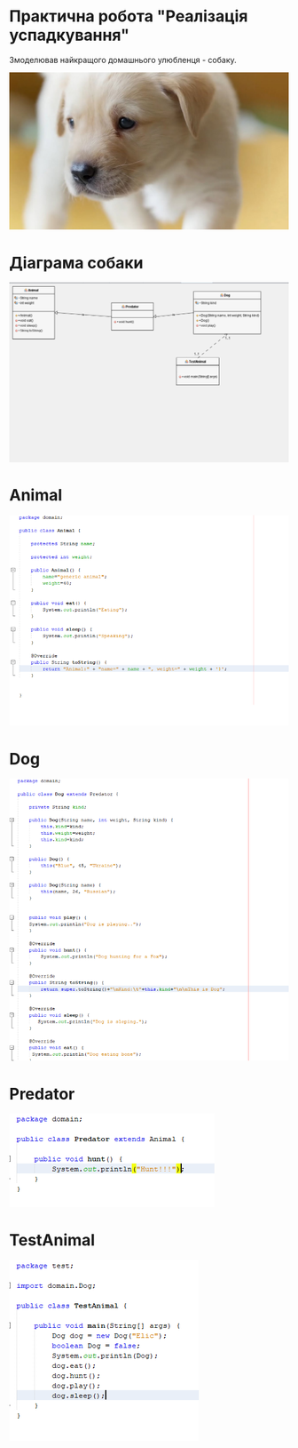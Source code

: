 # Практична робота "Реалізація успадкування"
Змоделював найкращого домашнього улюбленця - собаку.

<img src="https://github.com/ppc-ntu-khpi/35-inheritance-Denys15/blob/master/img/maxresdefault.jpg"/>


# Діаграма собаки

<img src="https://github.com/ppc-ntu-khpi/35-inheritance-Denys15/blob/master/img/%D0%94%D1%96%D0%B0%D0%B3%D1%80%D0%B0%D0%BC%D0%B0.png"/>

# Animal 

<img src="https://github.com/ppc-ntu-khpi/35-inheritance-Denys15/blob/master/img/Animal.png"/>

# Dog 

<img src="https://github.com/ppc-ntu-khpi/35-inheritance-Denys15/blob/master/img/Dog.png"/>

# Predator 

<img src="https://github.com/ppc-ntu-khpi/35-inheritance-Denys15/blob/master/img/Predator.png"/>

# TestAnimal

<img src="https://github.com/ppc-ntu-khpi/35-inheritance-Denys15/blob/master/img/TestAnimal.png"/>


